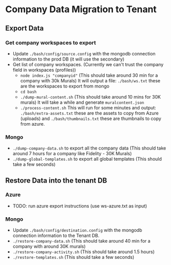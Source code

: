 # Company Data Migration to Tenant

## Export Data

### Get company workspaces to export

- Update `./bash/config/source.config` with the mongodb connection information to the prod DB (it will use the secondary)
- Get list of company workspaces. (Currently we can't trust the company field in workspaces (profiles))
  - `node index.js "companyid"` (This should take around 30 min for a company with 30k Murals)
    It will output a file: `./bash/ws.txt` these are the workspaces to export from mongo
  - `cd bash`
  - `./dump-mural-content.sh` (This should take around 10 mins for 30K murals)
    It will take a while and generate `muralcontent.json`
  - `./process-content.sh`
    This will run for some minutes and output: `./bash/extra-assets.txt` these are the assets to copy from Azure (uploads) and `./bash/thumbnails.txt` these are thumbnails to copy from azure.

### Mongo

- `./dump-company-data.sh` to export all the company data (This should take around 7 hours for a company like Fidelity - 30K Murals)
- `./dump-global-templates.sh` to export all global templates (This should take a few seconds)

## Restore Data into the tenant DB

### Azure

- TODO: run azure export instructions (use ws-azure.txt as input)

### Mongo

- Update `./bash/config/destination.config` with the mongodb connection information to the Tenant DB.
- `./restore-company-data.sh` (This should take around 40 min for a company with around 30K murals) <br/>
- `./restore-company-activity.sh` (This should take around 1.5 hours)
- `./restore-templates.sh` (This should take a few seconds) <br/>
